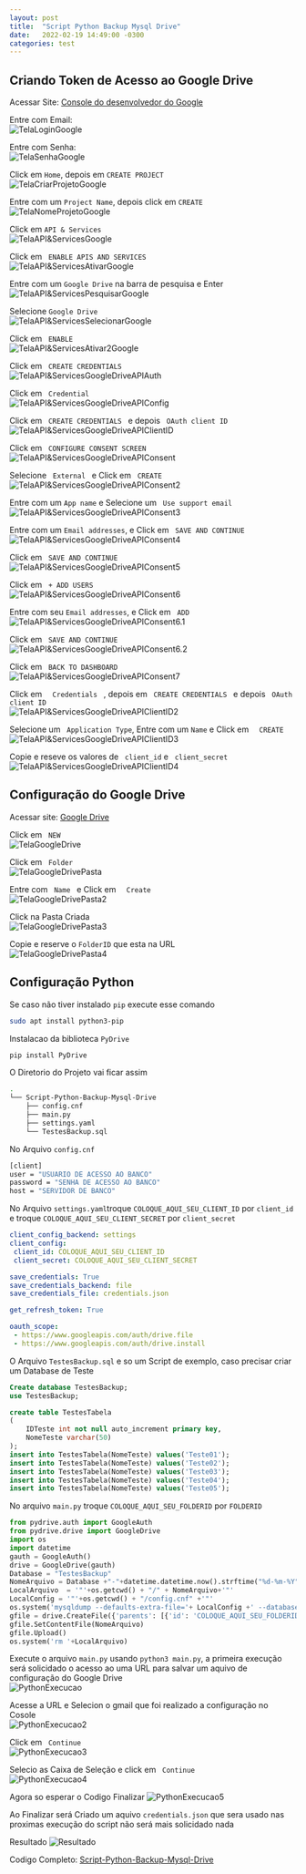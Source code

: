 ```yaml
---
layout: post
title:  "Script Python Backup Mysql Drive"
date:   2022-02-19 14:49:00 -0300
categories: test
---
```

## Criando Token de Acesso ao Google Drive

Acessar Site:
[Console do desenvolvedor do Google](https://console.developers.google.com/)

Entre com Email:\
![TelaLoginGoogle](/assets/ScriptBackupMysqlDrive/TelaLoginGoogle.png)

Entre com Senha:\
![TelaSenhaGoogle](/assets/ScriptBackupMysqlDrive/TelaSenhaGoogle.png)

Click em ``` Home ```, depois em ``` CREATE PROJECT ``` \
![TelaCriarProjetoGoogle](/assets/ScriptBackupMysqlDrive/TelaCriarProjetoGoogle.png)

Entre com um ``` Project Name ```, depois click em ``` CREATE ``` \
![TelaNomeProjetoGoogle](/assets/ScriptBackupMysqlDrive/TelaNomeProjetoGoogle.png)

Click em ``` API & Services ```\
![TelaAPI&ServicesGoogle](/assets/ScriptBackupMysqlDrive/TelaAPI&ServicesGoogle.png)

Click em ```  ENABLE APIS AND SERVICES  ``` \
![TelaAPI&ServicesAtivarGoogle](/assets/ScriptBackupMysqlDrive/TelaAPI&ServicesAtivarGoogle.png)

Entre com um ``` Google Drive ```  na barra de pesquisa e Enter \
![TelaAPI&ServicesPesquisarGoogle](/assets/ScriptBackupMysqlDrive/TelaAPI&ServicesPesquisarGoogle.png)

Selecione ``` Google Drive ``` \
![TelaAPI&ServicesSelecionarGoogle](/assets/ScriptBackupMysqlDrive/TelaAPI&ServicesSelecionarGoogle.png)

Click em ```  ENABLE  ``` \
![TelaAPI&ServicesAtivar2Google](/assets/ScriptBackupMysqlDrive/TelaAPI&ServicesAtivar2Google.png)


Click em ```  CREATE CREDENTIALS  ``` \
![TelaAPI&ServicesGoogleDriveAPIAuth](/assets/ScriptBackupMysqlDrive/TelaAPI&ServicesGoogleDriveAPIAuth.png)

Click em ```  Credential  ``` \
![TelaAPI&ServicesGoogleDriveAPIConfig](/assets/ScriptBackupMysqlDrive/TelaAPI&ServicesGoogleDriveAPIConfig.png)

Click em ```  CREATE CREDENTIALS  ``` e depois ```  OAuth client ID  ``` \
![TelaAPI&ServicesGoogleDriveAPIClientID](/assets/ScriptBackupMysqlDrive/TelaAPI&ServicesGoogleDriveAPIClientID.png)

Click em ```  CONFIGURE CONSENT SCREEN  ``` \
![TelaAPI&ServicesGoogleDriveAPIConsent](/assets/ScriptBackupMysqlDrive/TelaAPI&ServicesGoogleDriveAPIConsent.png)

Selecione  ```  External  ``` e Click em ```  CREATE  ``` \
![TelaAPI&ServicesGoogleDriveAPIConsent2](/assets/ScriptBackupMysqlDrive/TelaAPI&ServicesGoogleDriveAPIConsent2.png)

Entre com um ``` App name ``` e Selecione um ```  Use support email  ``` \
![TelaAPI&ServicesGoogleDriveAPIConsent3](/assets/ScriptBackupMysqlDrive/TelaAPI&ServicesGoogleDriveAPIConsent3.png)

Entre com um ``` Email addresses ```, e Click em ```  SAVE AND CONTINUE  ``` \
![TelaAPI&ServicesGoogleDriveAPIConsent4](/assets/ScriptBackupMysqlDrive/TelaAPI&ServicesGoogleDriveAPIConsent4.png)

Click em ```  SAVE AND CONTINUE  ``` \
![TelaAPI&ServicesGoogleDriveAPIConsent5](/assets/ScriptBackupMysqlDrive/TelaAPI&ServicesGoogleDriveAPIConsent5.png)

Click em ```  + ADD USERS  ``` \
![TelaAPI&ServicesGoogleDriveAPIConsent6](/assets/ScriptBackupMysqlDrive/TelaAPI&ServicesGoogleDriveAPIConsent6.png)

Entre com seu ``` Email addresses ```, e Click em ```  ADD  ``` \
![TelaAPI&ServicesGoogleDriveAPIConsent6.1](/assets/ScriptBackupMysqlDrive/TelaAPI&ServicesGoogleDriveAPIConsent6.1.png)

Click em ```  SAVE AND CONTINUE  ``` \
![TelaAPI&ServicesGoogleDriveAPIConsent6.2](/assets/ScriptBackupMysqlDrive/TelaAPI&ServicesGoogleDriveAPIConsent6.2.png)

Click em ```  BACK TO DASHBOARD  ``` \
![TelaAPI&ServicesGoogleDriveAPIConsent7](/assets/ScriptBackupMysqlDrive/TelaAPI&ServicesGoogleDriveAPIConsent7.png)

Click em ```   Credentials  ``` , depois em  ```  CREATE CREDENTIALS  ``` e depois ```  OAuth client ID  ``` \
![TelaAPI&ServicesGoogleDriveAPIClientID2](/assets/ScriptBackupMysqlDrive/TelaAPI&ServicesGoogleDriveAPIClientID2.png)

Selecione um ```  Application Type ```, Entre com um ``` Name ``` e Click em ```   CREATE  ``` \
![TelaAPI&ServicesGoogleDriveAPIClientID3](/assets/ScriptBackupMysqlDrive/TelaAPI&ServicesGoogleDriveAPIClientID3.png)

Copie e reseve os valores de ```  client_id ``` e ```  client_secret ``` \
![TelaAPI&ServicesGoogleDriveAPIClientID4](/assets/ScriptBackupMysqlDrive/TelaAPI&ServicesGoogleDriveAPIClientID4.png)

## Configuração do Google Drive

Acessar site:
[Google Drive](https://drive.google.com)

Click em ```  NEW  ``` \
![TelaGoogleDrive](/assets/ScriptBackupMysqlDrive/TelaGoogleDrive.png)

Click em ```  Folder  ``` \
![TelaGoogleDrivePasta](/assets/ScriptBackupMysqlDrive/TelaGoogleDrivePasta.png)

Entre com ```  Name  ``` e Click em ```   Create  ``` \
![TelaGoogleDrivePasta2](/assets/ScriptBackupMysqlDrive/TelaGoogleDrivePasta2.png)

Click na Pasta Criada  \
![TelaGoogleDrivePasta3](/assets/ScriptBackupMysqlDrive/TelaGoogleDrivePasta3.png)

Copie e reserve o ``` FolderID ``` que esta na URL \
![TelaGoogleDrivePasta4](/assets/ScriptBackupMysqlDrive/TelaGoogleDrivePasta4.png)

## Configuração Python 

Se caso não tiver instalado ``` pip ``` execute esse comando
``` bash
sudo apt install python3-pip
```

Instalacao da  biblioteca ``` PyDrive ```
``` bash
pip install PyDrive
```

O Diretorio do Projeto vai ficar assim
``` bash
.
└── Script-Python-Backup-Mysql-Drive
    ├── config.cnf
    ├── main.py
    ├── settings.yaml
    └── TestesBackup.sql
```

No Arquivo ``` config.cnf ```

 ``` bash
[client]
user = "USUARIO DE ACESSO AO BANCO"
password = "SENHA DE ACESSO AO BANCO"
host = "SERVIDOR DE BANCO"
```
No Arquivo ``` settings.yaml ```troque ``` COLOQUE_AQUI_SEU_CLIENT_ID ``` por ``` client_id ``` e troque ``` COLOQUE_AQUI_SEU_CLIENT_SECRET ``` por ``` client_secret ```

 ``` yaml
client_config_backend: settings
client_config:
  client_id: COLOQUE_AQUI_SEU_CLIENT_ID
  client_secret: COLOQUE_AQUI_SEU_CLIENT_SECRET

save_credentials: True
save_credentials_backend: file
save_credentials_file: credentials.json

get_refresh_token: True

oauth_scope:
  - https://www.googleapis.com/auth/drive.file
  - https://www.googleapis.com/auth/drive.install

```

O Arquivo ``` TestesBackup.sql ``` e so um Script de exemplo, caso precisar criar um Database de Teste
``` sql
Create database TestesBackup;
use TestesBackup;

create table TestesTabela
(
    IDTeste int not null auto_increment primary key,
    NomeTeste varchar(50)
);
insert into TestesTabela(NomeTeste) values('Teste01');
insert into TestesTabela(NomeTeste) values('Teste02');
insert into TestesTabela(NomeTeste) values('Teste03');
insert into TestesTabela(NomeTeste) values('Teste04');
insert into TestesTabela(NomeTeste) values('Teste05');
```
No arquivo ``` main.py ``` troque ``` COLOQUE_AQUI_SEU_FOLDERID ``` por ``` FOLDERID ```
``` python
from pydrive.auth import GoogleAuth
from pydrive.drive import GoogleDrive
import os
import datetime
gauth = GoogleAuth()           
drive = GoogleDrive(gauth) 
Database = "TestesBackup"
NomeArquivo = Database +"-"+datetime.datetime.now().strftime("%d-%m-%Y") +".sql.gz"
LocalArquivo  = '"'+os.getcwd() + "/" + NomeArquivo+'"'
LocalConfig = '"'+os.getcwd() + "/config.cnf" +'"'
os.system('mysqldump --defaults-extra-file='+ LocalConfig +' --databases '+Database+' -f | gzip > '+LocalArquivo+'')
gfile = drive.CreateFile({'parents': [{'id': 'COLOQUE_AQUI_SEU_FOLDERID'}]})
gfile.SetContentFile(NomeArquivo)
gfile.Upload()
os.system('rm '+LocalArquivo)
```
Execute o arquivo ``` main.py ``` usando ``` python3 main.py ```, a primeira execução será solicidado o acesso ao uma URL para salvar um aquivo de configuração do Google Drive  \
![PythonExecucao](/assets/ScriptBackupMysqlDrive/PythonExecucao.png)

Acesse a URL e Selecion o gmail que foi realizado a configuração no Cosole \
![PythonExecucao2](/assets/ScriptBackupMysqlDrive/PythonExecucao2.png)

Click em ```  Continue  ``` \
![PythonExecucao3](/assets/ScriptBackupMysqlDrive/PythonExecucao3.png)

Selecio as Caixa de Seleção e click em  ```  Continue  ``` \
![PythonExecucao4](/assets/ScriptBackupMysqlDrive/PythonExecucao4.png)


Agora so esperar o Codigo Finalizar
![PythonExecucao5](/assets/ScriptBackupMysqlDrive/PythonExecucao5.png)

Ao Finalizar será Criado um aquivo ``` credentials.json ``` que sera usado nas proximas execução do script não será mais solicidado nada

Resultado
![Resultado](/assets/ScriptBackupMysqlDrive/Resultado.png)

Codigo Completo:
[Script-Python-Backup-Mysql-Drive](https://github.com/PatrickCalorioCarvalho/Script-Python-Backup-Mysql-Drive)

